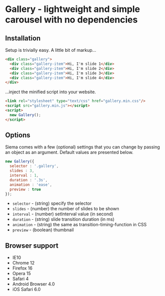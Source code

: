 # Gallery - lightweight and simple carousel with no dependencies
## Installation

Setup is trivially easy. A little bit of markup...

```html
<div class="gallery">
  <div class="gallery-item">Hi, I'm slide 1</div>
  <div class="gallery-item">Hi, I'm slide 2</div>
  <div class="gallery-item">Hi, I'm slide 3</div>
  <div class="gallery-item">Hi, I'm slide 4</div>
</div>
```

...inject the minified script into your website.

```html
<link rel="stylesheet" type="text/css" href="gallery.min.css"/>
<script src="gallery.min.js"></script>
<script>
  new Gallery();
</script>
```

## Options

Siema comes with a few (optional) settings that you can change by passing an object as an argument. Default values are presented below.

```js
new Gallery({
  selector : '.gallery',
  slides : 3,
  interval : 1,
  duration : '.3s',
  animation : 'ease',
  preview : true
});
```

- `selector` - (string) specify the selector
- `slides` - (number) the number of slides to be shown
- `interval` - (number) setInterval value (in second)
- `duration` - (string) slide transition duration (in ms)
- `animation` - (string) the same as transition-timing-function in CSS
- `preview` - (boolean) thumbnail


## Browser support

- IE10
- Chrome 12
- Firefox 16
- Opera 15
- Safari 4
- Android Browser 4.0
- iOS Safari 6.0
